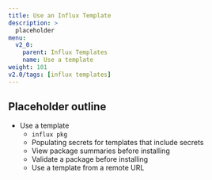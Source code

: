 ```yaml
---
title: Use an Influx Template
description: >
  placeholder
menu:
  v2_0:
    parent: Influx Templates
    name: Use a template
weight: 101
v2.0/tags: [influx templates]
---
```


## Placeholder outline
- Use a template
  - `influx pkg`
  - Populating secrets for templates that include secrets
  - View package summaries before installing
  - Validate a package before installing
  - Use a template from a remote URL
